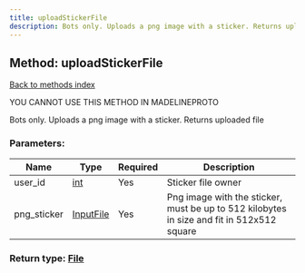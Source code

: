 ```yaml
---
title: uploadStickerFile
description: Bots only. Uploads a png image with a sticker. Returns uploaded file
---
```

## Method: uploadStickerFile  
[Back to methods index](index.md)


YOU CANNOT USE THIS METHOD IN MADELINEPROTO


Bots only. Uploads a png image with a sticker. Returns uploaded file

### Parameters:

| Name     |    Type       | Required | Description |
|----------|---------------|----------|-------------|
|user\_id|[int](../types/int.md) | Yes|Sticker file owner|
|png\_sticker|[InputFile](../types/InputFile.md) | Yes|Png image with the sticker, must be up to 512 kilobytes in size and fit in 512x512 square|


### Return type: [File](../types/File.md)

